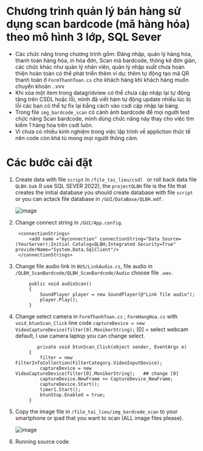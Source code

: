 # Chương trình quản lý bán hàng sử dụng scan bardcode (mã hàng hóa) theo mô hình 3 lớp, SQL Sever
- Các chức năng trong chương trình gồm: Đăng nhập, quản lý hàng hóa, thanh toán hàng hóa, in hóa đơn, Scan mã bardcode, thông kê đơn giản, các chức khác như quản lý nhân viên, quản lý nhập xuất chưa hoàn thiện hoàn toàn có thể phát triển thêm ví dụ: thêm tự động tạo mã QR thanh toán ở `` FormThanhToan.cs `` cho khách hàng khi khách hàng muốn chuyển khoản ..vvv
- Khi xóa một item trong datagridview có thể chưa cập nhập lại tự động tăng trên CSDL hoặc lỗi, mình đã viết hàm tự động update nhiều lúc bị lỗi các bạn có thể tự fix lại bằng cách vào csdl cập nhập lại bảng.
- Trong file `` img_bardcode_scan `` có cảnh ảnh bardcode để mọi người test chức năng Scan bardcode, mình dùng chức năng này thay cho việc tìm kiếm 1 hàng hóa trên csdl luôn.
- Vì chưa có nhiều kinh nghiệm trong việc lập trình về appliction thức tế nên code còn khá tù mong mọi người thông cảm.
# Các bước cài đặt
1. Create data with file `` script `` in `` /file_tai_lieu/csdl  `` or roll back data file `` QLBH.bak `` (I use SQL SEVER 2022), the `` projectQLBH `` file is the file that creates the initial database you should create database with file `` script `` or you can actack file database in `` /GUI/DataBase/QLBH.mdf ``.

	![image](https://github.com/feanorpham/QLBH_ScanBardcode/assets/104748794/7f8d5b1c-5afe-4c18-aa02-28186958260f)

2. Change connect string in `` /GUI/App.config ``.
   ``````
	<connectionStrings>
		<add name ="myconnection" connectionString="Data Source=(YourServer);Initial Catalog=QLBH;Integrated Security=True" providerName="System.Data.SqlClient"/>
	</connectionStrings>
   ``````
3. Change file audio link  in `` BUS/LinkAudio.cs ``, file audio in `` /QLBH_ScanBardcode/QLBH_ScanBardcode/Audio `` choose file ` .wav `. 
   ```````
        public void audioScan()
        { 
            SoundPlayer player = new SoundPlayer(@"Link file audio");
            player.Play();
        }
   ```````

4. Change select camera in ``` FormThanhToan.cs ``` ; ``` FormHangHoa.cs ``` with ``` void_btunScan_Click ``` line code `` captureDevice = new VideoCaptureDevice(filter[0].MonikerString); `` [0] = select webcam default, I use camera laptop you can change select.
   ``````
           private void btunScan_Click(object sender, EventArgs e)
        {
            filter = new FilterInfoCollection(FilterCategory.VideoInputDevice);
            captureDevice = new VideoCaptureDevice(filter[0].MonikerString);   ## change [0]
            captureDevice.NewFrame += CaptureDevice_NewFrame;
            captureDevice.Start();
            timer1.Start();
            btunStop.Enabled = true;
        }
   ``````
5. Copy the image file in ``` /file_tai_lieu/img_bardcode_scan ``` to your smartphone or ipad that you want to scan (ALL image files please).

	![image](https://github.com/feanorpham/QLBH_ScanBardcode/assets/104748794/99d8a736-fd82-4caa-8a4f-385cee78326b)

6. Running source code.
